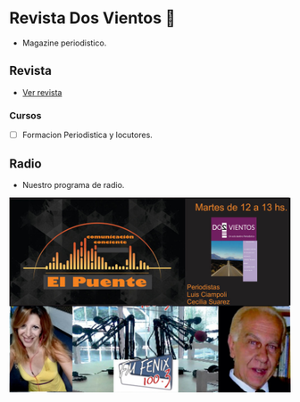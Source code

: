 # Revista Dos Vientos 🐼

- Magazine periodistico.

## Revista
 - [Ver revista](https://github.com/dosvientos/revista/tree/main/pdf)

### Cursos
- [ ] Formacion Periodistica y locutores.

## Radio
 - Nuestro programa de radio.
<!-- Add images/el_puente.png -->
![El_puente](imagenes/el_puente.png?raw=true)

